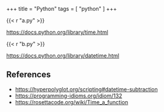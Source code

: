 +++
title = "Python"
tags = [ "python" ]
+++

{{< r "a.py" >}}

<https://docs.python.org/library/time.html>

{{< r "b.py" >}}

<https://docs.python.org/library/datetime.html>

## References

- <https://hyperpolyglot.org/scripting#datetime-subtraction>
- <https://programming-idioms.org/idiom/132>
- <https://rosettacode.org/wiki/Time_a_function>
